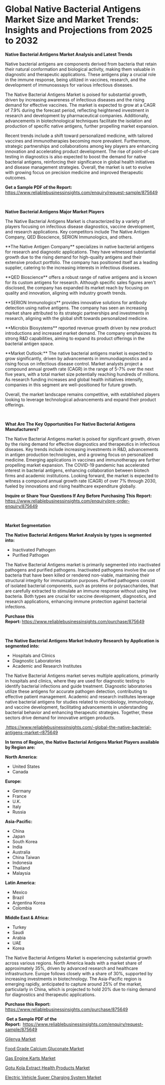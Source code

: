 <p><h1>Global Native Bacterial Antigens Market Size and Market Trends: Insights and Projections from 2025 to 2032</h1></p><p><strong>Native Bacterial Antigens Market Analysis and Latest Trends</strong></p>
<p><p>Native bacterial antigens are components derived from bacteria that retain their natural conformation and biological activity, making them valuable in diagnostic and therapeutic applications. These antigens play a crucial role in the immune response, being utilized in vaccines, research, and the development of immunoassays for various infectious diseases.</p><p>The Native Bacterial Antigens Market is poised for substantial growth, driven by increasing awareness of infectious diseases and the rising demand for effective vaccines. The market is expected to grow at a CAGR of 7.9% during the forecast period, reflecting heightened investment in research and development by pharmaceutical companies. Additionally, advancements in biotechnological techniques facilitate the isolation and production of specific native antigens, further propelling market expansion.</p><p>Recent trends include a shift toward personalized medicine, with tailored vaccines and immunotherapies becoming more prevalent. Furthermore, strategic partnerships and collaborations among key players are enhancing innovation and accelerating product development. The rise of point-of-care testing in diagnostics is also expected to boost the demand for native bacterial antigens, reinforcing their significance in global health initiatives and disease management strategies. Overall, the market is set to evolve with growing focus on precision medicine and improved therapeutic outcomes.</p></p>
<p><strong>Get a Sample PDF of the Report:&nbsp;</strong> <a href="https://www.reliablebusinessinsights.com/enquiry/request-sample/875649?utm_campaign=101&utm_medium=2&utm_source=Github&utm_content=ia&utm_term=30032025&utm_id=native-bacterial-antigens">https://www.reliablebusinessinsights.com/enquiry/request-sample/875649</a></p>
<p>&nbsp;</p>
<p><strong>Native Bacterial Antigens Major Market Players</strong></p>
<p><p>The Native Bacterial Antigens Market is characterized by a variety of players focusing on infectious disease diagnostics, vaccine development, and research applications. Key competitors include The Native Antigen Company, QED Bioscience, SERION Immunologics, and others.</p><p>**The Native Antigen Company** specializes in native bacterial antigens for research and diagnostic applications. They have witnessed substantial growth due to the rising demand for high-quality antigens and their extensive product portfolio. The company has positioned itself as a leading supplier, catering to the increasing interests in infectious diseases.</p><p>**QED Bioscience** offers a robust range of native antigens and is known for its custom antigens for research. Although specific sales figures aren't disclosed, the company has expanded its market reach by focusing on quality and innovation, aligning with industry growth trends.</p><p>**SERION Immunologics** provides innovative solutions for antibody detection using native antigens. The company has seen an increasing market share attributed to its strategic partnerships and investments in research, aligning with the global shift towards personalized medicine.</p><p>**Microbix Biosystems** reported revenue growth driven by new product introductions and increased market demand. The company emphasizes its strong R&D capabilities, aiming to expand its product offerings in the bacterial antigen space.</p><p>**Market Outlook:** The native bacterial antigens market is expected to grow significantly, driven by advancements in immunodiagnostics and a rising focus on infectious disease control. Market analysts project a compound annual growth rate (CAGR) in the range of 5-7% over the next five years, with a total market size potentially reaching hundreds of millions. As research funding increases and global health initiatives intensify, companies in this segment are well-positioned for future growth. </p><p>Overall, the market landscape remains competitive, with established players looking to leverage technological advancements and expand their product offerings.</p></p>
<p>&nbsp;</p>
<p><strong>What Are The Key Opportunities For Native Bacterial Antigens Manufacturers?</strong></p>
<p><p>The Native Bacterial Antigens market is poised for significant growth, driven by the rising demand for effective diagnostics and therapeutics in infectious diseases. Key trends include increasing investments in R&D, advancements in antigen production technologies, and a growing focus on personalized medicine. Emerging applications in vaccines and immunotherapy are further propelling market expansion. The COVID-19 pandemic has accelerated interest in bacterial antigens, enhancing collaboration between biotech firms and academic institutions. Looking forward, the market is expected to witness a compound annual growth rate (CAGR) of over 7% through 2030, fueled by innovations and rising healthcare expenditure globally.</p></p>
<p><strong>Inquire or Share Your Questions If Any Before Purchasing This Report:</strong> <a href="https://www.reliablebusinessinsights.com/enquiry/pre-order-enquiry/875649?utm_campaign=101&utm_medium=2&utm_source=Github&utm_content=ia&utm_term=30032025&utm_id=native-bacterial-antigens">https://www.reliablebusinessinsights.com/enquiry/pre-order-enquiry/875649</a></p>
<p>&nbsp;</p>
<p><strong>Market Segmentation</strong></p>
<p><strong>The Native Bacterial Antigens Market Analysis by types is segmented into:</strong></p>
<p><ul><li>Inactivated Pathogen</li><li>Purified Pathogen</li></ul></p>
<p><p>The Native Bacterial Antigens market is primarily segmented into inactivated pathogens and purified pathogens. Inactivated pathogens involve the use of bacteria that have been killed or rendered non-viable, maintaining their structural integrity for immunization purposes. Purified pathogens consist of isolated bacterial components, such as proteins or polysaccharides, that are carefully extracted to stimulate an immune response without using live bacteria. Both types are crucial for vaccine development, diagnostics, and research applications, enhancing immune protection against bacterial infections.</p></p>
<p><strong>Purchase this Report:&nbsp;</strong><a href="https://www.reliablebusinessinsights.com/purchase/875649?utm_campaign=101&utm_medium=2&utm_source=Github&utm_content=ia&utm_term=30032025&utm_id=native-bacterial-antigens">https://www.reliablebusinessinsights.com/purchase/875649</a></p>
<p>&nbsp;</p>
<p><strong>The Native Bacterial Antigens Market Industry Research by Application is segmented into:</strong></p>
<p><ul><li>Hospitals and Clinics</li><li>Diagnostic Laboratories</li><li>Academic and Research Institutes</li></ul></p>
<p><p>The Native Bacterial Antigens market serves multiple applications, primarily in hospitals and clinics, where they are used for diagnostic testing to identify bacterial infections and guide treatment. Diagnostic laboratories utilize these antigens for accurate pathogen detection, contributing to effective patient management. Academic and research institutes leverage native bacterial antigens for studies related to microbiology, immunology, and vaccine development, facilitating advancements in understanding bacterial behavior and enhancing therapeutic strategies. Together, these sectors drive demand for innovative antigen products.</p></p>
<p><a href="https://www.reliablebusinessinsights.com/-global-the-native-bacterial-antigens-market-r875649?utm_campaign=101&utm_medium=2&utm_source=Github&utm_content=ia&utm_term=30032025&utm_id=native-bacterial-antigens">&nbsp;https://www.reliablebusinessinsights.com/-global-the-native-bacterial-antigens-market-r875649</a></p>
<p><strong>In terms of Region, the Native Bacterial Antigens Market Players available by Region are:</strong></p>
<p>
    <p> <strong> North America: </strong>
        <ul>
            <li>United States</li>
            <li>Canada</li>
        </ul>
        </p> 
    <p> <strong> Europe: </strong>
        <ul>
            <li>Germany</li>
            <li>France</li>
            <li>U.K.</li>
            <li>Italy</li>
            <li>Russia</li>
        </ul>
        </p> 
    <p> <strong> Asia-Pacific: </strong>
        <ul>
            <li>China</li>
            <li>Japan</li>
            <li>South Korea</li>
            <li>India</li>
            <li>Australia</li>
            <li>China Taiwan</li>
            <li>Indonesia</li>
            <li>Thailand</li>
            <li>Malaysia</li>
        </ul>
        </p> 
    <p> <strong> Latin America: </strong>
        <ul>
            <li>Mexico</li>
            <li>Brazil</li>
            <li>Argentina Korea</li>
            <li>Colombia</li>
        </ul>
        </p> 
    <p> <strong> Middle East & Africa: </strong>
        <ul>
            <li>Turkey</li>
            <li>Saudi</li>
            <li>Arabia</li>
            <li>UAE</li>
            <li>Korea</li>
        </ul>
    </p>
    </p>
<p><p>The Native Bacterial Antigens Market is experiencing substantial growth across various regions. North America leads with a market share of approximately 35%, driven by advanced research and healthcare infrastructure. Europe follows closely with a share of 30%, supported by increasing investments in biotechnology. The Asia-Pacific region is emerging rapidly, anticipated to capture around 25% of the market, particularly in China, which is projected to hold 20% due to rising demand for diagnostics and therapeutic applications.</p></p>
<p><strong>Purchase this Report: </strong><a href="https://www.reliablebusinessinsights.com/purchase/875649?utm_campaign=101&utm_medium=2&utm_source=Github&utm_content=ia&utm_term=30032025&utm_id=native-bacterial-antigens">https://www.reliablebusinessinsights.com/purchase/875649</a></p>
<p>&nbsp;<strong>Get a Sample PDF of the Report:&nbsp;&nbsp;</strong><a href="https://www.reliablebusinessinsights.com/enquiry/request-sample/875649?utm_campaign=101&utm_medium=2&utm_source=Github&utm_content=ia&utm_term=30032025&utm_id=native-bacterial-antigens">https://www.reliablebusinessinsights.com/enquiry/request-sample/875649</a></p>
<p><strong></strong></p>
<p><p><a href="https://github.com/bocksovers0r/Market-Research-Report-List-1/blob/main/gilenya-market.md?utm_campaign=101&utm_medium=2&utm_source=Github&utm_content=ia&utm_term=30032025&utm_id=native-bacterial-antigens">Gilenya Market</a></p><p><a href="https://github.com/messonmengen75/Market-Research-Report-List-1/blob/main/food-grade-calcium-gluconate-market.md?utm_campaign=101&utm_medium=2&utm_source=Github&utm_content=ia&utm_term=30032025&utm_id=native-bacterial-antigens">Food Grade Calcium Gluconate Market</a></p><p><a href="https://github.com/saimntamiki/Market-Research-Report-List-1/blob/main/gas-engine-karts-market.md?utm_campaign=101&utm_medium=2&utm_source=Github&utm_content=ia&utm_term=30032025&utm_id=native-bacterial-antigens">Gas Engine Karts Market</a></p><p><a href="https://github.com/skoppmerlib9/Market-Research-Report-List-1/blob/main/gotu-kola-extract-health-products-market.md?utm_campaign=101&utm_medium=2&utm_source=Github&utm_content=ia&utm_term=30032025&utm_id=native-bacterial-antigens">Gotu Kola Extract Health Products Market</a></p><p><a href="https://github.com/zymerivarrik6/Market-Research-Report-List-1/blob/main/electric-vehicle-super-charging-system-market.md?utm_campaign=101&utm_medium=2&utm_source=Github&utm_content=ia&utm_term=30032025&utm_id=native-bacterial-antigens">Electric Vehicle Super Charging System Market</a></p></p>